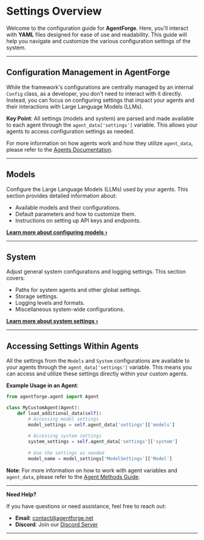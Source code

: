 # Settings Overview

Welcome to the configuration guide for **AgentForge**. Here, you'll interact with **YAML** files designed for ease of use and readability. This guide will help you navigate and customize the various configuration settings of the system.

---

## Configuration Management in AgentForge

While the framework's configurations are centrally managed by an internal `Config` class, as a developer, you don't need to interact with it directly. Instead, you can focus on configuring settings that impact your agents and their interactions with Large Language Models (LLMs).

**Key Point**: All settings (models and system) are parsed and made available to each agent through the `agent_data['settings']` variable. This allows your agents to access configuration settings as needed.

For more information on how agents work and how they utilize `agent_data`, please refer to the [Agents Documentation](../Agents/Agents.md).

---

## Models

Configure the Large Language Models (LLMs) used by your agents. This section provides detailed information about:

- Available models and their configurations.
- Default parameters and how to customize them.
- Instructions on setting up API keys and endpoints.

[**Learn more about configuring models ›**](Models.md)

---

## System

Adjust general system configurations and logging settings. This section covers:

- Paths for system agents and other global settings.
- Storage settings.
- Logging levels and formats.
- Miscellaneous system-wide configurations.

[**Learn more about system settings ›**](System.md)

---

## Accessing Settings Within Agents

All the settings from the `Models` and `System` configurations are available to your agents through the `agent_data['settings']` variable. This means you can access and utilize these settings directly within your custom agents.

**Example Usage in an Agent**:

```python
from agentforge.agent import Agent

class MyCustomAgent(Agent):
    def load_additional_data(self):
        # Accessing model settings
        model_settings = self.agent_data['settings']['models']
        
        # Accessing system settings
        system_settings = self.agent_data['settings']['system']
        
        # Use the settings as needed
        model_name = model_settings['ModelSettings']['Model']
```

**Note**: For more information on how to work with agent variables and `agent_data`, please refer to the [Agent Methods Guide](../Agents/AgentMethods.md).

---

**Need Help?**

If you have questions or need assistance, feel free to reach out:

- **Email**: [contact@agentforge.net](mailto:contact@agentforge.net)
- **Discord**: Join our [Discord Server](https://discord.gg/ttpXHUtCW6)

---
